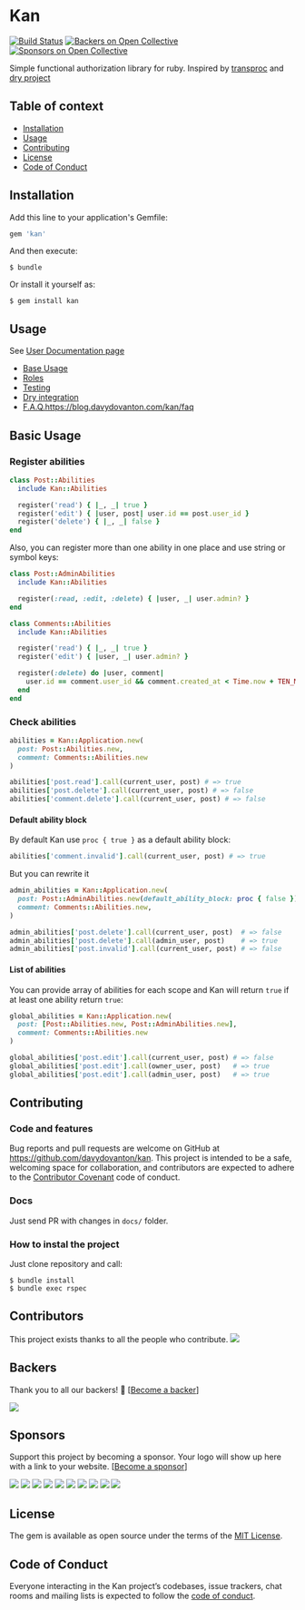 # Kan
[![Build Status](https://travis-ci.org/davydovanton/kan.svg?branch=master)](https://travis-ci.org/davydovanton/kan)
[![Backers on Open Collective](https://opencollective.com/kan/backers/badge.svg)](#backers)
 [![Sponsors on Open Collective](https://opencollective.com/kan/sponsors/badge.svg)](#sponsors) 

Simple functional authorization library for ruby. Inspired by [transproc](https://github.com/solnic/transproc) and [dry project](http://dry-rb.org)

## Table of context

* [Installation](#installation)
* [Usage](#usage)
* [Contributing](#contributing)
* [License](#license)
* [Code of Conduct](#code-of-conduct)

## Installation

Add this line to your application's Gemfile:

```ruby
gem 'kan'
```

And then execute:

    $ bundle

Or install it yourself as:

    $ gem install kan

## Usage

See [User Documentation page](https://blog.davydovanton.com/kan/)

* [Base Usage](https://blog.davydovanton.com/kan/)
* [Roles](https://blog.davydovanton.com/kan/roles)
* [Testing](https://blog.davydovanton.com/kan/testing)
* [Dry integration](https://blog.davydovanton.com/kan/working_with_dry)
* [F.A.Q.]()https://blog.davydovanton.com/kan/faq

## Basic Usage

### Register abilities

```ruby
class Post::Abilities
  include Kan::Abilities

  register('read') { |_, _| true }
  register('edit') { |user, post| user.id == post.user_id }
  register('delete') { |_, _| false }
end
```

Also, you can register more than one ability in one place and use string or symbol keys:

```ruby
class Post::AdminAbilities
  include Kan::Abilities

  register(:read, :edit, :delete) { |user, _| user.admin? }
end

class Comments::Abilities
  include Kan::Abilities

  register('read') { |_, _| true }
  register('edit') { |user, _| user.admin? }

  register(:delete) do |user, comment|
    user.id == comment.user_id && comment.created_at < Time.now + TEN_MINUTES
  end
end
```

### Check abilities

```ruby
abilities = Kan::Application.new(
  post: Post::Abilities.new,
  comment: Comments::Abilities.new
)

abilities['post.read'].call(current_user, post) # => true
abilities['post.delete'].call(current_user, post) # => false
abilities['comment.delete'].call(current_user, post) # => false
```

#### Default ability block

By default Kan use `proc { true }` as a default ability block:

```ruby
abilities['comment.invalid'].call(current_user, post) # => true
```

But you can rewrite it

```ruby
admin_abilities = Kan::Application.new(
  post: Post::AdminAbilities.new(default_ability_block: proc { false }),
  comment: Comments::Abilities.new,
)

admin_abilities['post.delete'].call(current_user, post)  # => false
admin_abilities['post.delete'].call(admin_user, post)    # => true
admin_abilities['post.invalid'].call(current_user, post) # => false
```

#### List of abilities
You can provide array of abilities for each scope and Kan will return `true` if at least one ability return `true`:

```ruby
global_abilities = Kan::Application.new(
  post: [Post::Abilities.new, Post::AdminAbilities.new],
  comment: Comments::Abilities.new
)

global_abilities['post.edit'].call(current_user, post) # => false
global_abilities['post.edit'].call(owner_user, post)   # => true
global_abilities['post.edit'].call(admin_user, post)   # => true
```

## Contributing

### Code and features

Bug reports and pull requests are welcome on GitHub at https://github.com/davydovanton/kan. This project is intended to be a safe, welcoming space for collaboration, and contributors are expected to adhere to the [Contributor Covenant](http://contributor-covenant.org) code of conduct.

### Docs
Just send PR with changes in `docs/` folder.

### How to instal the project
Just clone repository and call:

```
$ bundle install
$ bundle exec rspec
```

## Contributors

This project exists thanks to all the people who contribute. 
<a href="https://github.com/davydovanton/kan/contributors"><img src="https://opencollective.com/kan/contributors.svg?width=890&button=false" /></a>


## Backers

Thank you to all our backers! 🙏 [[Become a backer](https://opencollective.com/kan#backer)]

<a href="https://opencollective.com/kan#backers" target="_blank"><img src="https://opencollective.com/kan/backers.svg?width=890"></a>


## Sponsors

Support this project by becoming a sponsor. Your logo will show up here with a link to your website. [[Become a sponsor](https://opencollective.com/kan#sponsor)]

<a href="https://opencollective.com/kan/sponsor/0/website" target="_blank"><img src="https://opencollective.com/kan/sponsor/0/avatar.svg"></a>
<a href="https://opencollective.com/kan/sponsor/1/website" target="_blank"><img src="https://opencollective.com/kan/sponsor/1/avatar.svg"></a>
<a href="https://opencollective.com/kan/sponsor/2/website" target="_blank"><img src="https://opencollective.com/kan/sponsor/2/avatar.svg"></a>
<a href="https://opencollective.com/kan/sponsor/3/website" target="_blank"><img src="https://opencollective.com/kan/sponsor/3/avatar.svg"></a>
<a href="https://opencollective.com/kan/sponsor/4/website" target="_blank"><img src="https://opencollective.com/kan/sponsor/4/avatar.svg"></a>
<a href="https://opencollective.com/kan/sponsor/5/website" target="_blank"><img src="https://opencollective.com/kan/sponsor/5/avatar.svg"></a>
<a href="https://opencollective.com/kan/sponsor/6/website" target="_blank"><img src="https://opencollective.com/kan/sponsor/6/avatar.svg"></a>
<a href="https://opencollective.com/kan/sponsor/7/website" target="_blank"><img src="https://opencollective.com/kan/sponsor/7/avatar.svg"></a>
<a href="https://opencollective.com/kan/sponsor/8/website" target="_blank"><img src="https://opencollective.com/kan/sponsor/8/avatar.svg"></a>
<a href="https://opencollective.com/kan/sponsor/9/website" target="_blank"><img src="https://opencollective.com/kan/sponsor/9/avatar.svg"></a>



## License

The gem is available as open source under the terms of the [MIT License](https://opensource.org/licenses/MIT).

## Code of Conduct

Everyone interacting in the Kan project’s codebases, issue trackers, chat rooms and mailing lists is expected to follow the [code of conduct](https://github.com/davydovanton/kan/blob/master/CODE_OF_CONDUCT.md).

